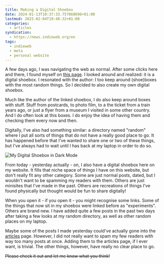 ```yaml
---
title: Making a Digital Shoebox
date: 2024-01-13T10:37:33.757868696+01:00
lastmod: 2025-02-04T19:48:32+01:00
categories:
  - articles
syndication:
  - https://news.indieweb.org/en
tags:
  - indieweb
  - meta
  - personal website
---
```


A few days ago, I was navigating the web as normal. After some clicks here and there, I found myself on [this page](https://gilest.org/shoebox.html). I looked around and realized: it is a digital shoebox. I resonated with the author: I too keep around (shoe)boxes with the most random things. So I decided to also create my own digital shoebox.

<!--more-->

Much like the author of the linked shoebox, I do also keep around boxes with stuff. Stuff from postcards, to photo film, to a the ticket from a train years ago, or just a flyer from a museum I visited in some other country. And I do often look at this boxes. I do enjoy the idea of having them and checking them every now and then.

Digitally, I've also had something similar: a directory named "random" where I put all sorts of things that do not have a really good place to go. It has happened before that I've wanted to share one or two of these things, but I've always had to wait until I has back at my laptop in order to do so.

![My Digital Shoebox in Dark Mode](cdn:/2024-01-shoebox?class=fw)

From today - yesterday actually - on, I also have a digital shoebox here on my website. It fills that niche space of things I have on this website, but don't really fit any other category. Some are just normal posts, dated, but I wouldn't want to be spamming my readers with them. Others are just minisites that I've made in the past. Others are recreations of things I've found physically but thought would be fun to share digitally!

When you open it - if you open it - you might recognise some links. Some of the things that now sit in my shoebox were linked before as "experiments". Others are brand new. I have added quite a few posts in the past two days after taking a few looks at my random directory, as well as other random places on my laptop.

Maybe some of the posts I made yesterday could've actually gone into the [articles](/articles/) page. However, I did not really want to spam my few readers with way too many posts at once. Adding them to the articles page, if I ever want, is trivial. The other things, however, have really no clear place to go.

~~Please check it out and let me know what you think!~~
